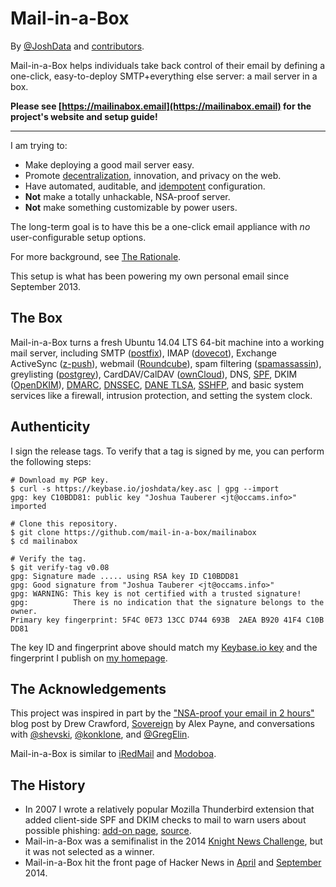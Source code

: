 Mail-in-a-Box
=============

By [@JoshData](https://github.com/JoshData) and [contributors](https://github.com/mail-in-a-box/mailinabox/graphs/contributors).

Mail-in-a-Box helps individuals take back control of their email by defining a one-click, easy-to-deploy SMTP+everything else server: a mail server in a box.

**Please see [https://mailinabox.email](https://mailinabox.email) for the project's website and setup guide!**

* * *

I am trying to:

* Make deploying a good mail server easy.
* Promote [decentralization](http://redecentralize.org/), innovation, and privacy on the web.
* Have automated, auditable, and [idempotent](http://sharknet.us/2014/02/01/automated-configuration-management-challenges-with-idempotency/) configuration.
* **Not** make a totally unhackable, NSA-proof server.
* **Not** make something customizable by power users.

The long-term goal is to have this be a one-click email appliance with *no* user-configurable setup options.

For more background, see [The Rationale](https://github.com/mail-in-a-box/mailinabox/wiki).

This setup is what has been powering my own personal email since September 2013.

The Box
-------

Mail-in-a-Box turns a fresh Ubuntu 14.04 LTS 64-bit machine into a working mail server, including SMTP ([postfix](http://www.postfix.org/)), IMAP ([dovecot](http://dovecot.org/)), Exchange ActiveSync ([z-push](https://github.com/fmbiete/Z-Push-contrib)), webmail ([Roundcube](http://roundcube.net/)), spam filtering ([spamassassin](https://spamassassin.apache.org/)), greylisting ([postgrey](http://postgrey.schweikert.ch/)), CardDAV/CalDAV ([ownCloud](http://owncloud.org/)), DNS, [SPF](https://en.wikipedia.org/wiki/Sender_Policy_Framework), DKIM ([OpenDKIM](http://www.opendkim.org/)), [DMARC](https://en.wikipedia.org/wiki/DMARC), [DNSSEC](https://en.wikipedia.org/wiki/DNSSEC), [DANE TLSA](https://en.wikipedia.org/wiki/DNS-based_Authentication_of_Named_Entities), [SSHFP](https://tools.ietf.org/html/rfc4255), and basic system services like a firewall, intrusion protection, and setting the system clock.

Authenticity
------------

I sign the release tags. To verify that a tag is signed by me, you can perform the following steps:

	# Download my PGP key.
	$ curl -s https://keybase.io/joshdata/key.asc | gpg --import
	gpg: key C10BDD81: public key "Joshua Tauberer <jt@occams.info>" imported

	# Clone this repository.
	$ git clone https://github.com/mail-in-a-box/mailinabox
	$ cd mailinabox

	# Verify the tag.
	$ git verify-tag v0.08
	gpg: Signature made ..... using RSA key ID C10BDD81
	gpg: Good signature from "Joshua Tauberer <jt@occams.info>"
	gpg: WARNING: This key is not certified with a trusted signature!
	gpg:          There is no indication that the signature belongs to the owner.
	Primary key fingerprint: 5F4C 0E73 13CC D744 693B  2AEA B920 41F4 C10B DD81

The key ID and fingerprint above should match my [Keybase.io key](https://keybase.io/joshdata) and the fingerprint I publish on [my homepage](https://razor.occams.info/).

The Acknowledgements
--------------------

This project was inspired in part by the ["NSA-proof your email in 2 hours"](http://sealedabstract.com/code/nsa-proof-your-e-mail-in-2-hours/) blog post by Drew Crawford, [Sovereign](https://github.com/al3x/sovereign) by Alex Payne, and conversations with <a href="http://twitter.com/shevski" target="_blank">@shevski</a>, <a href="https://github.com/konklone" target="_blank">@konklone</a>, and <a href="https://github.com/gregelin" target="_blank">@GregElin</a>.

Mail-in-a-Box is similar to [iRedMail](http://www.iredmail.org/) and [Modoboa](https://github.com/tonioo/modoboa).

The History
-----------

* In 2007 I wrote a relatively popular Mozilla Thunderbird extension that added client-side SPF and DKIM checks to mail to warn users about possible phishing: [add-on page](https://addons.mozilla.org/en-us/thunderbird/addon/sender-verification-anti-phish/), [source](https://github.com/JoshData/thunderbird-spf).
* Mail-in-a-Box was a semifinalist in the 2014 [Knight News Challenge](https://www.newschallenge.org/challenge/2014/submissions/mail-in-a-box), but it was not selected as a winner.
* Mail-in-a-Box hit the front page of Hacker News in [April](https://news.ycombinator.com/item?id=7634514) and [September](https://news.ycombinator.com/item?id=8276171) 2014.
